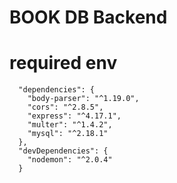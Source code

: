 # BOOK DB Backend

# required env

```
  "dependencies": {
    "body-parser": "^1.19.0",
    "cors": "^2.8.5",
    "express": "^4.17.1",
    "multer": "^1.4.2",
    "mysql": "^2.18.1"
  },
  "devDependencies": {
    "nodemon": "^2.0.4"
  }
```
